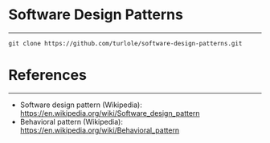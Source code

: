# Software Design Patterns
* * *

```
git clone https://github.com/turlole/software-design-patterns.git
```

# References
* * *
* Software design pattern (Wikipedia): https://en.wikipedia.org/wiki/Software_design_pattern
* Behavioral pattern (Wikipedia): https://en.wikipedia.org/wiki/Behavioral_pattern
